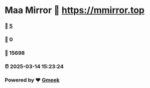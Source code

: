 # Maa Mirror :link: https://mmirror.top 
### :page_facing_up: [5](https://mmirror.top/tag.html) 
### :speech_balloon: 0 
### :hibiscus: 15698 
### :alarm_clock: 2025-03-14 15:23:24 
### Powered by :heart: [Gmeek](https://github.com/Meekdai/Gmeek)
